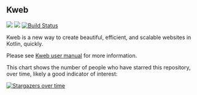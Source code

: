 ## Kweb

[![](https://jitpack.io/v/kwebio/kweb-core.svg)](https://jitpack.io/#kwebio/kweb-core) [![](https://jitpack.io/v/kwebio/kweb-core.svg)](https://jitpack.io/#kwebio/kweb-core) [![Build Status](https://travis-ci.org/kwebio/kweb-core.svg?branch=master)](https://travis-ci.org/kwebio/kweb-core)

Kweb is a new way to create beautiful, efficient, and scalable websites in Kotlin, quickly.

Please see [Kweb user manual](http://docs.kweb.io/) for more information.

This chart shows the number of people who have starred this repository, over time, likely a good indicator of interest:

[![Stargazers over time](https://starchart.cc/kwebio/kweb-core.svg)](https://starchart.cc/kwebio/kweb-core)
